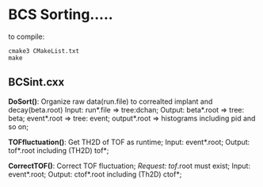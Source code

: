 
# BCS Sorting.....

to compile: 
```
cmake3 CMakeList.txt
make 
```

## BCSint.cxx
**DoSort()**: Organize raw data(run.file) to correalted implant and decay(beta.root) 
            Input: run*.file => tree:dchan;
            Output: beta*.root => tree: beta;
                    event*.root => tree: event; 
                    output*.root => histograms including pid and so on;

**TOFfluctuation()**: Get TH2D of TOF as runtime;
                    Input: event*.root;
                    Output: tof*.root including (TH2D) tof*;

**CorrectTOF()**: Correct TOF fluctuation;
                  *Request: tof*.root must exist;
                  Input: event*.root;
                  Output: ctof*.root including (Th2D) ctof*;

